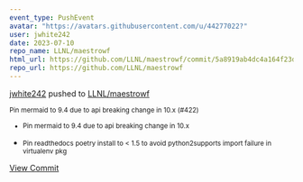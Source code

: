 ```yaml
---
event_type: PushEvent
avatar: "https://avatars.githubusercontent.com/u/44277022?"
user: jwhite242
date: 2023-07-10
repo_name: LLNL/maestrowf
html_url: https://github.com/LLNL/maestrowf/commit/5a8919ab4dc4a164f23d089a7a19eb71fd764b8b
repo_url: https://github.com/LLNL/maestrowf
---
```


<a href='https://github.com/jwhite242' target='_blank'>jwhite242</a> pushed to <a href='https://github.com/LLNL/maestrowf' target='_blank'>LLNL/maestrowf</a>

<small>Pin mermaid to 9.4 due to api breaking change in 10.x (#422)

* Pin mermaid to 9.4 due to api breaking change in 10.x

* Pin readthedocs poetry install to < 1.5 to avoid python2supports import failure in virtualenv pkg</small>

<a href='https://github.com/LLNL/maestrowf/commit/5a8919ab4dc4a164f23d089a7a19eb71fd764b8b' target='_blank'>View Commit</a>